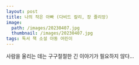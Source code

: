 ```yaml
---
layout: post
title: 나의 작은 아빠 (다비드 칼리, 장 줄리앙)
image:
  path: /images/20230407.jpg
  thumbnail: /images/20230407.jpg
tags: 독서 책 소설 아동 어린이
---
```


사람을 울리는 데는 구구절절한 긴 이야기가 필요하지 않다...